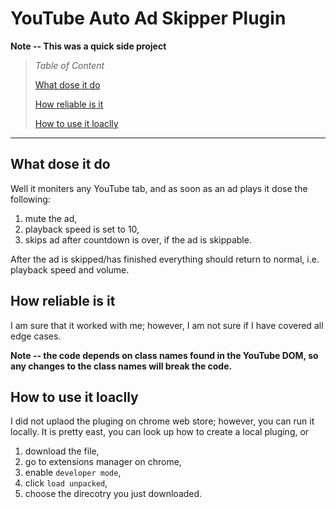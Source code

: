 # YouTube Auto Ad Skipper Plugin

**Note -- This was a quick side project**

> _Table of Content_
>
> [What dose it do](#what-dose-it-do-)
>
> [How reliable is it](#how-reliable-is-it-)
>
> [How to use it loaclly](#how-to-use-it-loaclly-)

---

## What dose it do

Well it moniters any YouTube tab, and as soon as an ad plays it dose the following:

1.  mute the ad,
2.  playback speed is set to 10,
3.  skips ad after countdown is over, if the ad is skippable.

After the ad is skipped/has finished everything should return to normal, i.e. playback speed and volume.

## How reliable is it

I am sure that it worked with me; however, I am not sure if I have covered all edge cases.

**Note -- the code depends on class names found in the YouTube DOM, so any changes to the class names will break the code.**

## How to use it loaclly

I did not uplaod the pluging on chrome web store; however, you can run it locally.
It is pretty east, you can look up how to create a local pluging, or

1. download the file,
2. go to extensions manager on chrome,
3. enable `developer mode`,
4. click `load unpacked`,
5. choose the direcotry you just downloaded.
